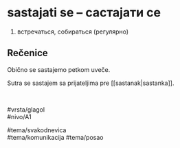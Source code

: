 # sastajati se – састајати се

1. встречаться, собираться (регулярно)

## Rečenice

Obično se sastajemo petkom uveče.  

Sutra se sastajem sa prijateljima pre [[sastanak|sastanka]].

<br>

#vrsta/glagol  
#nivo/A1  

#tema/svakodnevica  
#tema/komunikacija
#tema/posao